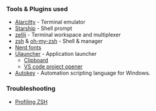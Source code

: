 ### Tools & Plugins used

- [Alarcitty](https://alacritty.org) - Terminal emulator
- [Starship](https://starship.rs/) - Shell prompt
- [zellij](https://zellij.dev/) - Terminal workspace and multiplexer
- [zsh](https://www.zsh.org/) & [oh-my-zsh](https://ohmyz.sh/) - Shell & manager
- [Nerd fonts](https://www.nerdfonts.com/)
- [Ulauncher](https://ulauncher.io/) - Application launcher
  - [Clipboard](https://github.com/friday/ulauncher-clipboard)
  - [VS code project opener](https://github.com/brpaz/ulauncher-vscode-projects)
- [Autokey](https://www.autohotkey.com/) - Automation scripting language for Windows.
### Troubleshooting

- [Profiling ZSH](https://pickard.cc/posts/why-does-zsh-start-slowly/)
